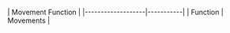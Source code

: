 | Movement Function             |
|-------------------|-----------|
| Function          | Movements |
